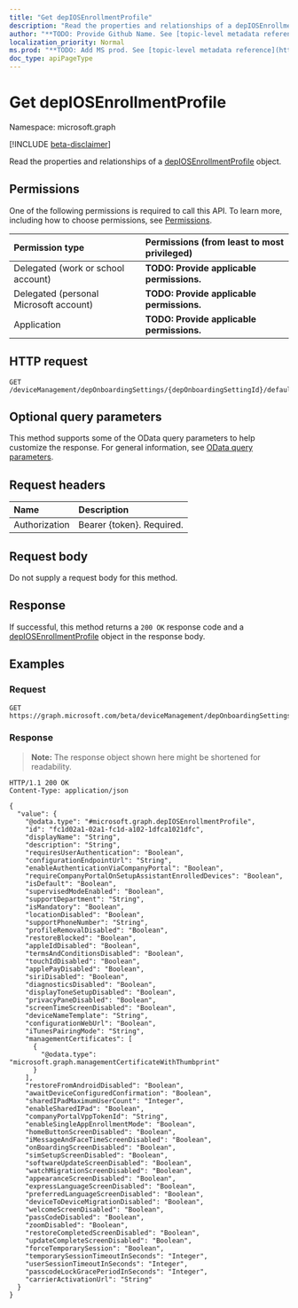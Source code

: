 ```yaml
---
title: "Get depIOSEnrollmentProfile"
description: "Read the properties and relationships of a depIOSEnrollmentProfile object."
author: "**TODO: Provide Github Name. See [topic-level metadata reference](https://msgo.azurewebsites.net/add/document/guidelines/metadata.html#topic-level-metadata)**"
localization_priority: Normal
ms.prod: "**TODO: Add MS prod. See [topic-level metadata reference](https://msgo.azurewebsites.net/add/document/guidelines/metadata.html#topic-level-metadata)**"
doc_type: apiPageType
---
```


# Get depIOSEnrollmentProfile
Namespace: microsoft.graph

[!INCLUDE [beta-disclaimer](../../includes/beta-disclaimer.md)]

Read the properties and relationships of a [depIOSEnrollmentProfile](../resources/intune-depiosenrollmentprofile.md) object.

## Permissions
One of the following permissions is required to call this API. To learn more, including how to choose permissions, see [Permissions](/graph/permissions-reference).

|Permission type|Permissions (from least to most privileged)|
|:---|:---|
|Delegated (work or school account)|**TODO: Provide applicable permissions.**|
|Delegated (personal Microsoft account)|**TODO: Provide applicable permissions.**|
|Application|**TODO: Provide applicable permissions.**|

## HTTP request

<!-- {
  "blockType": "ignored"
}
-->
``` http
GET /deviceManagement/depOnboardingSettings/{depOnboardingSettingId}/defaultIosEnrollmentProfile
```

## Optional query parameters
This method supports some of the OData query parameters to help customize the response. For general information, see [OData query parameters](/graph/query-parameters).

## Request headers
|Name|Description|
|:---|:---|
|Authorization|Bearer {token}. Required.|

## Request body
Do not supply a request body for this method.

## Response

If successful, this method returns a `200 OK` response code and a [depIOSEnrollmentProfile](../resources/intune-depiosenrollmentprofile.md) object in the response body.

## Examples

### Request
<!-- {
  "blockType": "request",
  "name": "get_depiosenrollmentprofile"
}
-->
``` http
GET https://graph.microsoft.com/beta/deviceManagement/depOnboardingSettings/{depOnboardingSettingId}/defaultIosEnrollmentProfile
```


### Response
>**Note:** The response object shown here might be shortened for readability.
<!-- {
  "blockType": "response",
  "truncated": true,
  "@odata.type": "microsoft.graph.depIOSEnrollmentProfile"
}
-->
``` http
HTTP/1.1 200 OK
Content-Type: application/json

{
  "value": {
    "@odata.type": "#microsoft.graph.depIOSEnrollmentProfile",
    "id": "fc1d02a1-02a1-fc1d-a102-1dfca1021dfc",
    "displayName": "String",
    "description": "String",
    "requiresUserAuthentication": "Boolean",
    "configurationEndpointUrl": "String",
    "enableAuthenticationViaCompanyPortal": "Boolean",
    "requireCompanyPortalOnSetupAssistantEnrolledDevices": "Boolean",
    "isDefault": "Boolean",
    "supervisedModeEnabled": "Boolean",
    "supportDepartment": "String",
    "isMandatory": "Boolean",
    "locationDisabled": "Boolean",
    "supportPhoneNumber": "String",
    "profileRemovalDisabled": "Boolean",
    "restoreBlocked": "Boolean",
    "appleIdDisabled": "Boolean",
    "termsAndConditionsDisabled": "Boolean",
    "touchIdDisabled": "Boolean",
    "applePayDisabled": "Boolean",
    "siriDisabled": "Boolean",
    "diagnosticsDisabled": "Boolean",
    "displayToneSetupDisabled": "Boolean",
    "privacyPaneDisabled": "Boolean",
    "screenTimeScreenDisabled": "Boolean",
    "deviceNameTemplate": "String",
    "configurationWebUrl": "Boolean",
    "iTunesPairingMode": "String",
    "managementCertificates": [
      {
        "@odata.type": "microsoft.graph.managementCertificateWithThumbprint"
      }
    ],
    "restoreFromAndroidDisabled": "Boolean",
    "awaitDeviceConfiguredConfirmation": "Boolean",
    "sharedIPadMaximumUserCount": "Integer",
    "enableSharedIPad": "Boolean",
    "companyPortalVppTokenId": "String",
    "enableSingleAppEnrollmentMode": "Boolean",
    "homeButtonScreenDisabled": "Boolean",
    "iMessageAndFaceTimeScreenDisabled": "Boolean",
    "onBoardingScreenDisabled": "Boolean",
    "simSetupScreenDisabled": "Boolean",
    "softwareUpdateScreenDisabled": "Boolean",
    "watchMigrationScreenDisabled": "Boolean",
    "appearanceScreenDisabled": "Boolean",
    "expressLanguageScreenDisabled": "Boolean",
    "preferredLanguageScreenDisabled": "Boolean",
    "deviceToDeviceMigrationDisabled": "Boolean",
    "welcomeScreenDisabled": "Boolean",
    "passCodeDisabled": "Boolean",
    "zoomDisabled": "Boolean",
    "restoreCompletedScreenDisabled": "Boolean",
    "updateCompleteScreenDisabled": "Boolean",
    "forceTemporarySession": "Boolean",
    "temporarySessionTimeoutInSeconds": "Integer",
    "userSessionTimeoutInSeconds": "Integer",
    "passcodeLockGracePeriodInSeconds": "Integer",
    "carrierActivationUrl": "String"
  }
}
```

